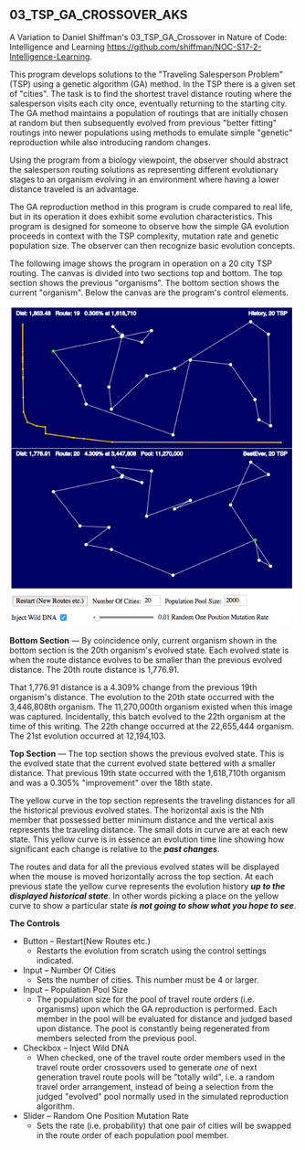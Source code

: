 ## 03_TSP_GA_CROSSOVER_AKS

A Variation to Daniel Shiffman's 03_TSP_GA_Crossover in
Nature of Code: Intelligence and Learning
https://github.com/shiffman/NOC-S17-2-Intelligence-Learning.

This program develops solutions to the "Traveling Salesperson Problem" (TSP) using a genetic algorithm (GA) method. In the TSP there is a given set of "cities". The task is to find the shortest travel distance routing where the salesperson visits each city once, eventually returning to the starting city. The GA method maintains a population of routings that are initially chosen at random but then subsequently evolved from previous "better fitting" routings into newer populations using methods to emulate simple "genetic" reproduction while also introducing random changes.

Using the program from a biology viewpoint, the observer should abstract the salesperson routing solutions as representing different evolutionary stages to an organism evolving in an environment where having a lower distance traveled is an advantage.

The GA reproduction method in this program is crude compared to real life, but in its operation it does exhibit some evolution characteristics. This program is designed for someone to observe how the simple GA evolution proceeds in context with the TSP complexity, mutation rate and genetic population size. The observer can then recognize basic evolution concepts.

The following image shows the program in operation on a 20 city TSP routing. The canvas is divided into two sections top and bottom. The top section shows the previous "organisms". The bottom section shows the current "organism". Below the canvas are the program's control elements.

![ScreenShot](./images/ScreenShot01.png)

**Bottom Section** &mdash; By coincidence only, current organism shown in the bottom section is the 20th organism's evolved state. Each evolved state is when the route distance evolves to be smaller than the previous evolved distance. The 20th route distance is 1,776.91.

 That 1,776.91 distance is a 4.309% change from the previous 19th organism's distance. The evolution to the 20th state occurred with the 3,446,808th organism. The 11,270,000th organism existed when this image was captured. Incidentally, this batch evolved to the 22th organism at the time of this writing. The 22th change occurred at the 22,655,444 organism. The 21st evolution occurred at 12,194,103.

 **Top Section** &mdash; The top section shows the previous evolved state. This is the evolved state that the current evolved state bettered with a smaller distance. That previous 19th state occurred with the 1,618,710th organism and was a 0.305% "improvement" over the 18th state.

 The yellow curve in the top section represents the traveling distances for all the historical previous evolved states. The horizontal axis is the Nth member that possessed better minimum distance and the vertical axis represents the traveling distance. The small dots in curve are at each new state. This yellow curve is in essence an evolution time line showing how significant each change is relative to the **_past changes_**.

 The routes and data for all the previous evolved states will be displayed when the mouse is moved horizontally across the top section. At each previous state the yellow curve represents the evolution history **_up to the displayed historical state_**. In other words picking a place on the yellow curve to show a particular state **_is not going to show what you hope to see_**.

**The Controls**
* Button &ndash; Restart(New Routes etc.)
  - Restarts the evolution from scratch using the control settings indicated.
* Input &ndash; Number Of Cities
  - Sets the number of cities. This number must be 4 or larger.
* Input &ndash; Population Pool Size
  - The population size for the pool of travel route orders (i.e. organisms) upon which the GA reproduction is performed. Each member in the pool will be evaluated for distance and judged based upon distance. The pool is constantly being regenerated from members selected from the previous pool.
* Checkbox &ndash; Inject Wild DNA
  - When checked, one of the travel route order members used in the travel route order crossovers used to generate _one_ of next generation travel route pools will be "totally wild", i.e. a random travel order arrangement, instead of being a selection from the judged "evolved" pool normally used in the simulated reproduction algorithm.
* Slider &ndash; Random One Position Mutation Rate
  - Sets the rate (i.e. probability) that one pair of cities will be swapped in the route order of each population pool member.
